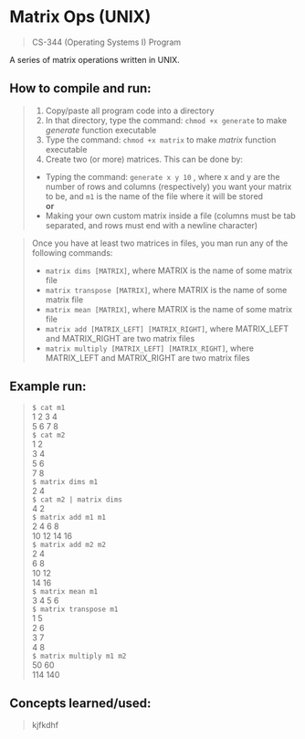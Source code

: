 # Matrix Ops (UNIX)

> CS-344 (Operating Systems I) Program

A series of matrix operations written in UNIX.

## How to compile and run:
> 1. Copy/paste all program code into a directory
> 2. In that directory, type the command: `chmod +x generate` to make *generate* function executable  
> 3. Type the command: `chmod +x matrix` to make *matrix* function executable
> 4. Create two (or more) matrices. This can be done by:
> - Typing the command: `generate x y 10` , where x and y are the  number of rows and columns (respectively) you want your matrix to be, and `m1` is the name of the file where it will be stored  
> **or**  
> - Making your own custom matrix inside a file (columns must be tab separated, and rows must end with a newline character)  

> Once you have at least two matrices in files, you man run any of the following commands:
> - `matrix dims [MATRIX]`, where MATRIX is the name of some matrix file  
> - `matrix transpose [MATRIX]`, where MATRIX is the name of some matrix file  
> - `matrix mean [MATRIX]`, where MATRIX is the name of some matrix file  
> - `matrix add [MATRIX_LEFT] [MATRIX_RIGHT]`, where MATRIX_LEFT and MATRIX_RIGHT are two matrix files  
> - `matrix multiply [MATRIX_LEFT] [MATRIX_RIGHT]`, where MATRIX_LEFT and MATRIX_RIGHT are two matrix files  

## Example run:
> `$ cat m1`  
> 1   2	  3	  4  
> 5	  6 	7	  8  
> `$ cat m2`  
> 1 	2  
> 3	  4  
> 5 	6  
> 7 	8  
> `$ matrix dims m1`  
> 2 4  
> `$ cat m2 | matrix dims`  
> 4 2  
> `$ matrix add m1 m1`  
> 2	4	6	8  
> 10	12	14	16  
> `$ matrix add m2 m2`  
> 2	4  
> 6	8  
> 10	12  
> 14	16  
> `$ matrix mean m1`  
> 3	4	5	6  
> `$ matrix transpose m1`  
> 1	5  
> 2	6  
> 3	7  
> 4	8  
> `$ matrix multiply m1 m2`  
> 50	60  
> 114	140  

## Concepts learned/used:
> kjfkdhf
